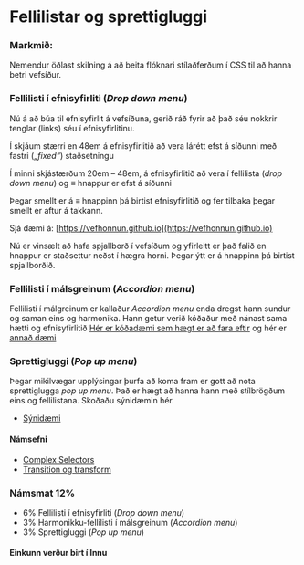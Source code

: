 # Fellilistar og sprettigluggi

### Markmið:
Nemendur öðlast skilning á að beita flóknari stílaðferðum í CSS til að hanna betri vefsíður. 

### Fellilisti í efnisyfirliti (_Drop down menu_)

Nú á að búa til efnisyfirlit á vefsíðuna, gerið ráð fyrir að það séu nokkrir tenglar (links) séu í efnisyfirlitinu.  
 
Í skjáum stærri en 48em á efnisyfirlitið að vera lárétt efst á síðunni með fastri (_„fixed“_) staðsetningu

Í minni skjástærðum 20em – 48em, á efnisyfirlitið að vera í fellilista (_drop down menu_) og ≡ hnappur er efst á síðunni
 
Þegar smellt er á ≡ hnappinn þá birtist efnisyfirlitið og fer tilbaka þegar smellt er aftur á takkann. 

Sjá dæmi á: [https://vefhonnun.github.io](https://vefhonnun.github.io)

Nú er vinsælt að hafa spjallborð í vefsíðum og yfirleitt er það falið en hnappur er staðsettur neðst í hægra horni. Þegar ýtt er á hnappinn þá birtist spjallborðið.

### Fellilisti í málsgreinum (_Accordion menu_)

Fellilisti í málgreinum er kallaður _Accordion menu_ enda dregst hann sundur og saman eins og harmonika. Hann getur verið kóðaður með nánast sama hætti og efnisyfirlitið [Hér er kóðadæmi sem hægt er að fara eftir](https://code-boxx.com/simple-responsive-accordion-pure-css/) og hér er [annað dæmi](https://codepen.io/alvarotrigo/pen/dyJyxQm)

### Sprettigluggi (_Pop up menu_)

Þegar mikilvægar upplýsingar þurfa að koma fram er gott að nota sprettiglugga _pop up menu_. Það er hægt að hanna hann með stílbrögðum eins og fellilistana. Skoðaðu sýnidæmin hér.

* [Sýnidæmi](https://vefhonnun.github.io/synidaemi/verkefni-4/)

#### Námsefni

* [Complex Selectors](Námsefni-4/README.md)
* [Transition og transform](Námsefni-4/Transition–Transform.md)

### Námsmat 12%

* 6% Fellilisti í efnisyfirliti (_Drop down menu_) 
* 3% Harmonikku-fellilisti í málsgreinum (_Accordion menu_)
* 3% Sprettigluggi (_Pop up menu_)

#### Einkunn verður birt í Innu
